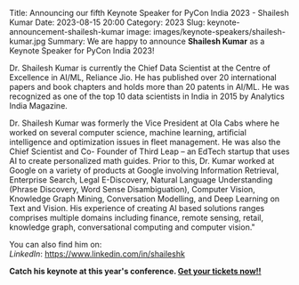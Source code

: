 Title: Announcing our fifth Keynote Speaker for PyCon India 2023 - Shailesh Kumar
Date: 2023-08-15 20:00
Category: 2023
Slug: keynote-announcement-shailesh-kumar
image: images/keynote-speakers/shailesh-kumar.jpg
Summary: We are happy to announce **Shailesh Kumar** as a Keynote Speaker for PyCon India 2023!

Dr. Shailesh Kumar is currently the Chief Data Scientist at the Centre of Excellence in AI/ML, Reliance Jio. He has published over 20 international papers and book chapters and holds more than 20 patents in AI/ML. He was recognized as one of the top 10 data scientists in India in 2015 by Analytics India Magazine.

Dr. Shailesh Kumar was formerly the Vice President at Ola Cabs where he worked on several computer science, machine learning, artificial intelligence and optimization issues in fleet management. He was also the Chief Scientist and Co- Founder of Third Leap – an EdTech startup that uses AI to create personalized math guides. Prior to this, Dr. Kumar worked at Google on a variety of products at Google involving Information Retrieval, Enterprise Search, Legal E-Discovery, Natural Language Understanding (Phrase Discovery, Word Sense Disambiguation), Computer Vision, Knowledge Graph Mining, Conversation Modelling, and Deep Learning on Text and Vision. His experience of creating AI based solutions ranges comprises multiple domains including finance, remote sensing, retail, knowledge graph, conversational computing and computer vision."

You can also find him on:  
*LinkedIn*: <https://www.linkedin.com/in/shaileshk>  

**Catch his keynote at this year's conference. [Get your tickets now!!](https://konfhub.com/pyconindia2023#tickets)**
